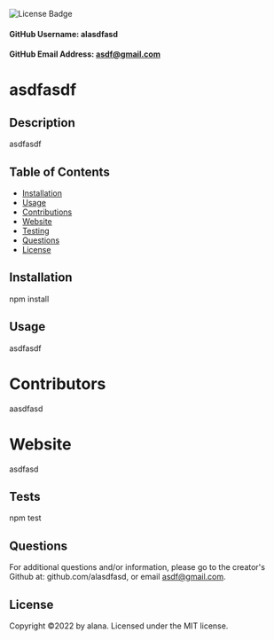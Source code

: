 
  ![License Badge](https://img.shields.io/badge/License-MIT-green.svg)

  #### GitHub Username: alasdfasd

  #### GitHub Email Address: asdf@gmail.com

  # asdfasdf

  ## Description
  asdfasdf

  ## Table of Contents
  * [Installation](#installation)
  * [Usage](#usage)
  * [Contributions](#contributions)
  * [Website](#website)
  * [Testing](#testing)
  * [Questions](#questions)
  * [License](#license)

  ## Installation
  npm install

  ## Usage
  asdfasdf

  # Contributors
  aasdfasd

  # Website
  asdfasd

  ## Tests
  npm test

  ## Questions
  For additional questions and/or information, please go to the creator's Github at: github.com/alasdfasd, or email asdf@gmail.com.


  ## License
  Copyright &copy;2022 by alana.
  Licensed under the MIT license.
  